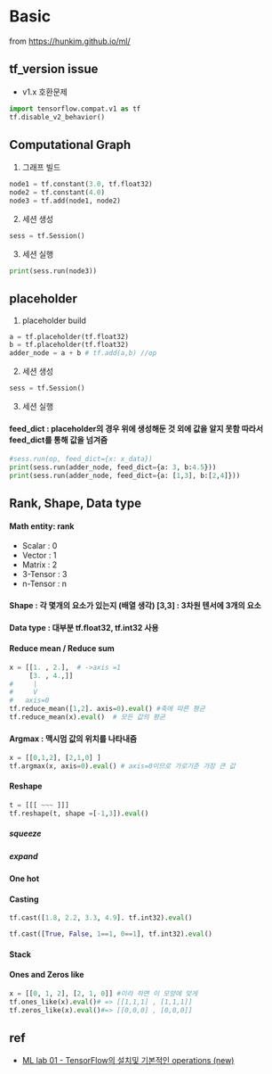 # Basic
from https://hunkim.github.io/ml/
## tf_version issue
- v1.x 호환문제
```python
import tensorflow.compat.v1 as tf
tf.disable_v2_behavior()
```

## Computational Graph
1. 그래프 빌드
```python
node1 = tf.constant(3.0, tf.float32)
node2 = tf.constant(4.0)
node3 = tf.add(node1, node2)
```
2. 세션 생성
```python
sess = tf.Session()
```
3. 세션 실행
```python
print(sess.run(node3))
```

## placeholder
1. placeholder build
```python
a = tf.placeholder(tf.float32)
b = tf.placeholder(tf.float32)
adder_node = a + b # tf.add(a,b) //op
```
2. 세션 생성
```python
sess = tf.Session()
```
3. 세션 실행
#### feed_dict : placeholder의 경우 위에 생성해둔 것 외에 값을 알지 못함 따라서 feed_dict를 통해 값을 넘겨줌
```python
#sess.run(op, feed_dict={x: x_data})
print(sess.run(adder_node, feed_dict={a: 3, b:4.5}))
print(sess.run(adder_node, feed_dict={a: [1,3], b:[2,4]}))
```

## Rank, Shape, Data type
#### Math entity: rank
- Scalar    : 0
- Vector    : 1
- Matrix    : 2
- 3-Tensor  : 3
- n-Tensor  : n

#### Shape : 각 몇개의 요소가 있는지 (배열 생각) [3,3] : 3차원 텐서에 3개의 요소

#### Data type : 대부분 tf.float32, tf.int32 사용

#### Reduce mean / Reduce sum
```python
x = [[1. , 2.],  # ->axis =1
     [3. , 4.,]]
#     |
#     V
#   axis=0
tf.reduce_mean([1,2]. axis=0).eval() #축에 따른 평균
tf.reduce_mean(x).eval()  # 모든 값의 평균
```
#### Argmax : 맥시멈 값의 위치를 나타내줌
```python
x = [[0,1,2], [2,1,0] ]
tf.argmax(x, axis=0).eval() # axis=0이므로 가로기준 가장 큰 값
```
#### Reshape
```python
t = [[[ ~~~ ]]]
tf.reshape(t, shape =[-1,3]).eval()
```
##### squeeze
##### expand

#### One hot
#### Casting
```python
tf.cast([1.8, 2.2, 3.3, 4.9]. tf.int32).eval()

tf.cast([True, False, 1==1, 0==1], tf.int32).eval()
```

#### Stack

#### Ones and Zeros like
```python
x = [[0, 1, 2], [2, 1, 0]] #이라 하면 이 모양에 맞게
tf.ones_like(x).eval()# => [[1,1,1] , [1,1,1]]
tf.zeros_like(x).eval()#=> [[0,0,0] , [0,0,0]]
```

## ref
- [ML lab 01 - TensorFlow의 설치및 기본적인 operations (new)](https://www.youtube.com/watch?v=-57Ne86Ia8w&feature=youtu.be)
